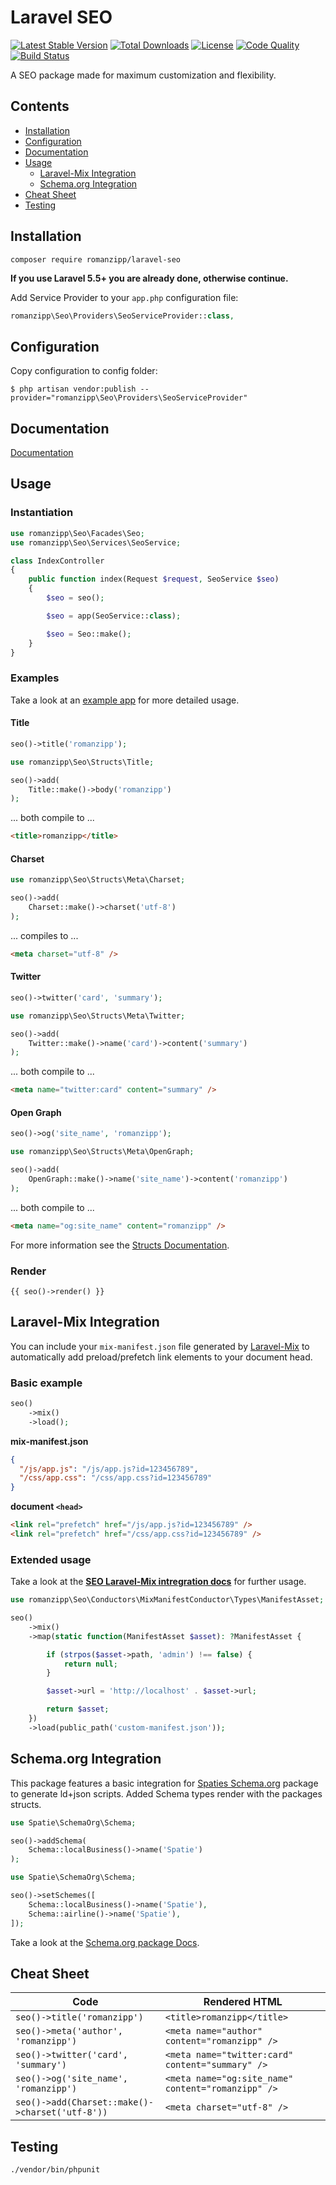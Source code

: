 # Laravel SEO

[![Latest Stable Version](https://img.shields.io/packagist/v/romanzipp/Laravel-SEO.svg?style=flat-square)](https://packagist.org/packages/romanzipp/laravel-seo)
[![Total Downloads](https://img.shields.io/packagist/dt/romanzipp/Laravel-SEO.svg?style=flat-square)](https://packagist.org/packages/romanzipp/laravel-seo)
[![License](https://img.shields.io/packagist/l/romanzipp/Laravel-SEO.svg?style=flat-square)](https://packagist.org/packages/romanzipp/laravel-seo)
[![Code Quality](https://img.shields.io/scrutinizer/g/romanzipp/Laravel-SEO.svg?style=flat-square)](https://scrutinizer-ci.com/g/romanzipp/Laravel-SEO/?branch=master)
[![Build Status](https://img.shields.io/travis/romanzipp/Laravel-SEO.svg?style=flat-square)](https://travis-ci.org/romanzipp/Laravel-SEO)

A SEO package made for maximum customization and flexibility.

## Contents

- [Installation](#installation)
- [Configuration](#configuration)
- [Documentation](#documentation)
- [Usage](#usage)
  - [Laravel-Mix Integration](#laravel-mix-integration)
  - [Schema.org Integration](#schemaorg-integration)
- [Cheat Sheet](#cheat-sheet)
- [Testing](#testing)

## Installation

```
composer require romanzipp/laravel-seo
```

**If you use Laravel 5.5+ you are already done, otherwise continue.**

Add Service Provider to your `app.php` configuration file:

```php
romanzipp\Seo\Providers\SeoServiceProvider::class,
```

## Configuration

Copy configuration to config folder:

```
$ php artisan vendor:publish --provider="romanzipp\Seo\Providers\SeoServiceProvider"
```

## Documentation

[Documentation](https://github.com/romanzipp/Laravel-SEO/blob/master/docs/INDEX.md)

## Usage

### Instantiation

```php
use romanzipp\Seo\Facades\Seo;
use romanzipp\Seo\Services\SeoService;

class IndexController
{
    public function index(Request $request, SeoService $seo)
    {
        $seo = seo();

        $seo = app(SeoService::class);

        $seo = Seo::make();
    }
}
```

### Examples

Take a look at an [example app](https://github.com/romanzipp/Laravel-SEO/blob/master/docs/EXAMPLE-APP.md) for more detailed usage.

#### Title

```php
seo()->title('romanzipp');
```

```php
use romanzipp\Seo\Structs\Title;

seo()->add(
    Title::make()->body('romanzipp')
);
```

... both compile to ...

```html
<title>romanzipp</title>
```

#### Charset

```php
use romanzipp\Seo\Structs\Meta\Charset;

seo()->add(
    Charset::make()->charset('utf-8')
);
```

... compiles to ...

```html
<meta charset="utf-8" />
```

#### Twitter

```php
seo()->twitter('card', 'summary');
```

```php
use romanzipp\Seo\Structs\Meta\Twitter;

seo()->add(
    Twitter::make()->name('card')->content('summary')
);
```

... both compile to ...

```html
<meta name="twitter:card" content="summary" />
```

#### Open Graph

```php
seo()->og('site_name', 'romanzipp');
```

```php
use romanzipp\Seo\Structs\Meta\OpenGraph;

seo()->add(
    OpenGraph::make()->name('site_name')->content('romanzipp')
);
```

... both compile to ...

```html
<meta name="og:site_name" content="romanzipp" />
```

For more information see the [Structs Documentation](https://github.com/romanzipp/Laravel-SEO/blob/master/docs/STRUCTS.md).

### Render

```blade
{{ seo()->render() }}
```

## Laravel-Mix Integration

You can include your `mix-manifest.json` file generated by [Laravel-Mix](https://laravel-mix.com) to automatically add preload/prefetch link elements to your document head.

### Basic example

```php
seo()
    ->mix()
    ->load();
```

**mix-manifest.json**

```json
{
  "/js/app.js": "/js/app.js?id=123456789",
  "/css/app.css": "/css/app.css?id=123456789"
}
```

**document `<head>`**

```html
<link rel="prefetch" href="/js/app.js?id=123456789" />
<link rel="prefetch" href="/css/app.css?id=123456789" />
```

### Extended usage

Take a look at the **[SEO Laravel-Mix intregration docs](https://github.com/romanzipp/Laravel-SEO/blob/master/docs/LARAVEL-MIX.md)** for further usage.

```php
use romanzipp\Seo\Conductors\MixManifestConductor\Types\ManifestAsset;

seo()
    ->mix()
    ->map(static function(ManifestAsset $asset): ?ManifestAsset {

        if (strpos($asset->path, 'admin') !== false) {
            return null;
        }

        $asset->url = 'http://localhost' . $asset->url;

        return $asset;
    })
    ->load(public_path('custom-manifest.json'));
```

## Schema.org Integration

This package features a basic integration for [Spaties Schema.org](https://github.com/spatie/schema-org) package to generate ld+json scripts.
Added Schema types render with the packages structs.

```php
use Spatie\SchemaOrg\Schema;

seo()->addSchema(
    Schema::localBusiness()->name('Spatie')
);
```

```php
use Spatie\SchemaOrg\Schema;

seo()->setSchemes([
    Schema::localBusiness()->name('Spatie'),
    Schema::airline()->name('Spatie'),
]);
```

Take a look at the [Schema.org package Docs](https://github.com/spatie/schema-org#usage).

## Cheat Sheet

| Code | Rendered HTML |
|--|--|
| `seo()->title('romanzipp')` | `<title>romanzipp</title>` |
| `seo()->meta('author', 'romanzipp')` | `<meta name="author" content="romanzipp" />` |
| `seo()->twitter('card', 'summary')` | `<meta name="twitter:card" content="summary" />` |
| `seo()->og('site_name', 'romanzipp')` | `<meta name="og:site_name" content="romanzipp" />` |
| `seo()->add(Charset::make()->charset('utf-8'))` | `<meta charset="utf-8" />` |

## Testing

```
./vendor/bin/phpunit
```

